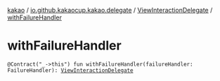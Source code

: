 [kakao](../../index.md) / [io.github.kakaocup.kakao.delegate](../index.md) / [ViewInteractionDelegate](index.md) / [withFailureHandler](./with-failure-handler.md)

# withFailureHandler

`@Contract("_->this") fun withFailureHandler(failureHandler: FailureHandler): `[`ViewInteractionDelegate`](index.md)